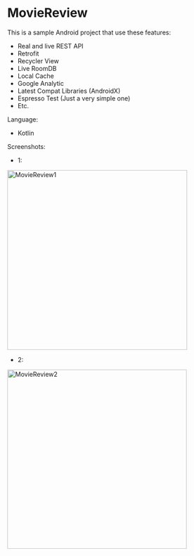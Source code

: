 # MovieReview
This is a sample Android project that use these features:
* Real and live REST API 
* Retrofit
* Recycler View
* Live RoomDB
* Local Cache
* Google Analytic
* Latest Compat Libraries (AndroidX)
* Espresso Test (Just a very simple one)
* Etc.

Language:
* Kotlin

Screenshots:
* 1:
<img width="409" alt="MovieReview1" src="https://user-images.githubusercontent.com/46948252/57964654-846cd380-7906-11e9-8ebd-a2f5b8a9023e.png">

* 2:
<img width="408" alt="MovieReview2" src="https://user-images.githubusercontent.com/46948252/57964655-8898f100-7906-11e9-94f4-3eabda583df7.png">
